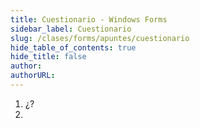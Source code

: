 ```yaml
---
title: Cuestionario - Windows Forms
sidebar_label: Cuestionario
slug: /clases/forms/apuntes/cuestionario
hide_table_of_contents: true
hide_title: false
author: 
authorURL: 
---
```


1. ¿?
2. 